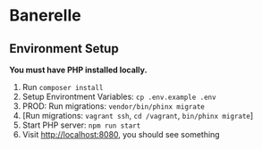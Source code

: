 # Banerelle

## Environment Setup

**You must have PHP installed locally.**

1. Run `composer install`
2. Setup Environtment Variables: `cp .env.example .env`
3. PROD: Run migrations: `vendor/bin/phinx migrate`
3. [Run migrations: `vagrant ssh`, `cd /vagrant`, `bin/phinx migrate`]
4. Start PHP server: `npm run start`
5. Visit [http://localhost:8080](http://localhost:8080), you should see something
